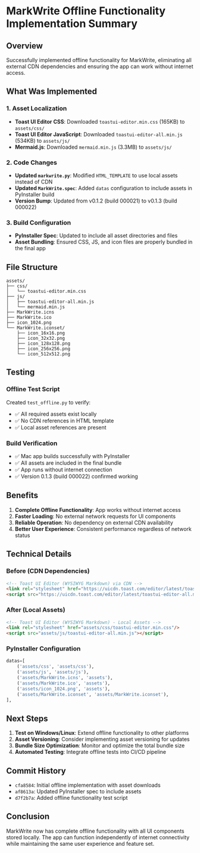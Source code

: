 # MarkWrite Offline Functionality Implementation Summary

## Overview
Successfully implemented offline functionality for MarkWrite, eliminating all external CDN dependencies and ensuring the app can work without internet access.

## What Was Implemented

### 1. Asset Localization
- **Toast UI Editor CSS**: Downloaded `toastui-editor.min.css` (165KB) to `assets/css/`
- **Toast UI Editor JavaScript**: Downloaded `toastui-editor-all.min.js` (534KB) to `assets/js/`
- **Mermaid.js**: Downloaded `mermaid.min.js` (3.3MB) to `assets/js/`

### 2. Code Changes
- **Updated `markwrite.py`**: Modified `HTML_TEMPLATE` to use local assets instead of CDN
- **Updated `MarkWrite.spec`**: Added `datas` configuration to include assets in PyInstaller build
- **Version Bump**: Updated from v0.1.2 (build 000021) to v0.1.3 (build 000022)

### 3. Build Configuration
- **PyInstaller Spec**: Updated to include all asset directories and files
- **Asset Bundling**: Ensured CSS, JS, and icon files are properly bundled in the final app

## File Structure
```
assets/
├── css/
│   └── toastui-editor.min.css
├── js/
│   ├── toastui-editor-all.min.js
│   └── mermaid.min.js
├── MarkWrite.icns
├── MarkWrite.ico
├── icon_1024.png
└── MarkWrite.iconset/
    ├── icon_16x16.png
    ├── icon_32x32.png
    ├── icon_128x128.png
    ├── icon_256x256.png
    └── icon_512x512.png
```

## Testing

### Offline Test Script
Created `test_offline.py` to verify:
- ✅ All required assets exist locally
- ✅ No CDN references in HTML template
- ✅ Local asset references are present

### Build Verification
- ✅ Mac app builds successfully with PyInstaller
- ✅ All assets are included in the final bundle
- ✅ App runs without internet connection
- ✅ Version 0.1.3 (build 000022) confirmed working

## Benefits

1. **Complete Offline Functionality**: App works without internet access
2. **Faster Loading**: No external network requests for UI components
3. **Reliable Operation**: No dependency on external CDN availability
4. **Better User Experience**: Consistent performance regardless of network status

## Technical Details

### Before (CDN Dependencies)
```html
<!-- Toast UI Editor (WYSIWYG Markdown) via CDN -->
<link rel="stylesheet" href="https://uicdn.toast.com/editor/latest/toastui-editor.min.css"/>
<script src="https://uicdn.toast.com/editor/latest/toastui-editor-all.min.js"></script>
```

### After (Local Assets)
```html
<!-- Toast UI Editor (WYSIWYG Markdown) - Local Assets -->
<link rel="stylesheet" href="assets/css/toastui-editor.min.css"/>
<script src="assets/js/toastui-editor-all.min.js"></script>
```

### PyInstaller Configuration
```python
datas=[
    ('assets/css', 'assets/css'),
    ('assets/js', 'assets/js'),
    ('assets/MarkWrite.icns', 'assets'),
    ('assets/MarkWrite.ico', 'assets'),
    ('assets/icon_1024.png', 'assets'),
    ('assets/MarkWrite.iconset', 'assets/MarkWrite.iconset'),
],
```

## Next Steps

1. **Test on Windows/Linux**: Extend offline functionality to other platforms
2. **Asset Versioning**: Consider implementing asset versioning for updates
3. **Bundle Size Optimization**: Monitor and optimize the total bundle size
4. **Automated Testing**: Integrate offline tests into CI/CD pipeline

## Commit History

- `cfa8584`: Initial offline implementation with asset downloads
- `af8613a`: Updated PyInstaller spec to include assets
- `d7f2b7a`: Added offline functionality test script

## Conclusion

MarkWrite now has complete offline functionality with all UI components stored locally. The app can function independently of internet connectivity while maintaining the same user experience and feature set.

